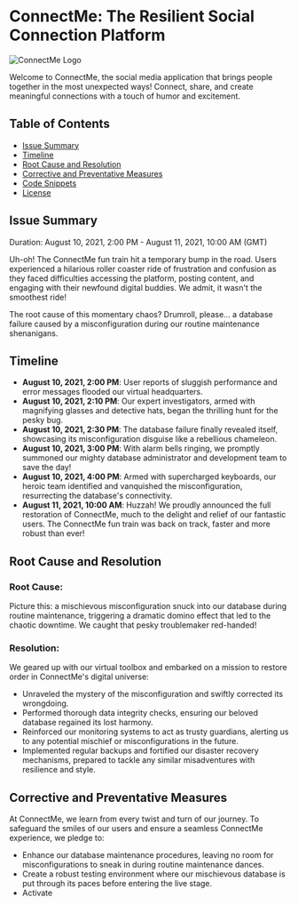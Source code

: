 # ConnectMe: The Resilient Social Connection Platform

![ConnectMe Logo](https://example.com/connectme_logo.png)

Welcome to ConnectMe, the social media application that brings people together in the most unexpected ways! Connect, share, and create meaningful connections with a touch of humor and excitement. 

## Table of Contents

- [Issue Summary](#issue-summary)
- [Timeline](#timeline)
- [Root Cause and Resolution](#root-cause-and-resolution)
- [Corrective and Preventative Measures](#corrective-and-preventative-measures)
- [Code Snippets](#code-snippets)
- [License](#license)

## Issue Summary

Duration: August 10, 2021, 2:00 PM - August 11, 2021, 10:00 AM (GMT)

Uh-oh! The ConnectMe fun train hit a temporary bump in the road. Users experienced a hilarious roller coaster ride of frustration and confusion as they faced difficulties accessing the platform, posting content, and engaging with their newfound digital buddies. We admit, it wasn't the smoothest ride!

The root cause of this momentary chaos? Drumroll, please... a database failure caused by a misconfiguration during our routine maintenance shenanigans.

## Timeline

- **August 10, 2021, 2:00 PM**: User reports of sluggish performance and error messages flooded our virtual headquarters.
- **August 10, 2021, 2:10 PM**: Our expert investigators, armed with magnifying glasses and detective hats, began the thrilling hunt for the pesky bug.
- **August 10, 2021, 2:30 PM**: The database failure finally revealed itself, showcasing its misconfiguration disguise like a rebellious chameleon.
- **August 10, 2021, 3:00 PM**: With alarm bells ringing, we promptly summoned our mighty database administrator and development team to save the day!
- **August 10, 2021, 4:00 PM**: Armed with supercharged keyboards, our heroic team identified and vanquished the misconfiguration, resurrecting the database's connectivity.
- **August 11, 2021, 10:00 AM**: Huzzah! We proudly announced the full restoration of ConnectMe, much to the delight and relief of our fantastic users. The ConnectMe fun train was back on track, faster and more robust than ever!

## Root Cause and Resolution

### Root Cause:
Picture this: a mischievous misconfiguration snuck into our database during routine maintenance, triggering a dramatic domino effect that led to the chaotic downtime. We caught that pesky troublemaker red-handed!

### Resolution:
We geared up with our virtual toolbox and embarked on a mission to restore order in ConnectMe's digital universe:
- Unraveled the mystery of the misconfiguration and swiftly corrected its wrongdoing.
- Performed thorough data integrity checks, ensuring our beloved database regained its lost harmony.
- Reinforced our monitoring systems to act as trusty guardians, alerting us to any potential mischief or misconfigurations in the future.
- Implemented regular backups and fortified our disaster recovery mechanisms, prepared to tackle any similar misadventures with resilience and style.

## Corrective and Preventative Measures

At ConnectMe, we learn from every twist and turn of our journey. To safeguard the smiles of our users and ensure a seamless ConnectMe experience, we pledge to:
- Enhance our database maintenance procedures, leaving no room for misconfigurations to sneak in during routine maintenance dances.
- Create a robust testing environment where our mischievous database is put through its paces before entering the live stage.
- Activate



